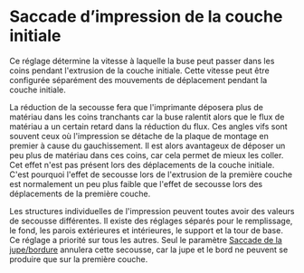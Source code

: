 Saccade d’impression de la couche initiale
====
Ce réglage détermine la vitesse à laquelle la buse peut passer dans les coins pendant l'extrusion de la couche initiale. Cette vitesse peut être configurée séparément des mouvements de déplacement pendant la couche initiale.

La réduction de la secousse fera que l'imprimante déposera plus de matériau dans les coins tranchants car la buse ralentit alors que le flux de matériau a un certain retard dans la réduction du flux. Ces angles vifs sont souvent ceux où l'impression se détache de la plaque de montage en premier à cause du gauchissement. Il est alors avantageux de déposer un peu plus de matériau dans ces coins, car cela permet de mieux les coller. Cet effet n'est pas présent lors des déplacements de la couche initiale. C'est pourquoi l'effet de secousse lors de l'extrusion de la première couche est normalement un peu plus faible que l'effet de secousse lors des déplacements de la première couche.

Les structures individuelles de l'impression peuvent toutes avoir des valeurs de secousse différentes. Il existe des réglages séparés pour le remplissage, le fond, les parois extérieures et intérieures, le support et la tour de base. Ce réglage a priorité sur tous les autres. Seul le paramètre [Saccade de la jupe/bordure](jerk_skirt_brim.md) annulera cette secousse, car la jupe et le bord ne peuvent se produire que sur la première couche.
